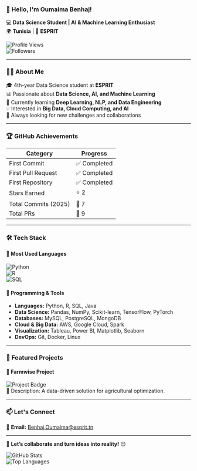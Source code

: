### 👋 Hello, I'm Oumaima Benhaj!  
💻 **Data Science Student | AI & Machine Learning Enthusiast**  
🌍 **Tunisia** | 🏫 **ESPRIT**  

![Profile Views](https://komarev.com/ghpvc/?username=yourusername&label=Profile%20Views&color=blue)  
![Followers](https://img.shields.io/github/followers/yourusername?label=Followers&style=social)  

---

### 👩‍🎓 About Me  
🎓 4th-year Data Science student at **ESPRIT**  
📊 Passionate about **Data Science, AI, and Machine Learning**  
🌱 Currently learning **Deep Learning, NLP, and Data Engineering**  
💡 Interested in **Big Data, Cloud Computing, and AI**  
🚀 Always looking for new challenges and collaborations  

---

### 🏆 GitHub Achievements  
| **Category**       | **Progress**       |
|--------------------|--------------------|
| First Commit       | ✅ Completed       |
| First Pull Request | ✅ Completed       |
| First Repository   | ✅ Completed       |
| Stars Earned       | ⭐ 2               |
| Total Commits (2025)| 📌 7              |
| Total PRs          | 🔄 9               |

---

### 🛠️ Tech Stack  
#### 📌 **Most Used Languages**  
![Python](https://img.shields.io/badge/Python-72.35%25-blue)  
![R](https://img.shields.io/badge/R-12.25%25-green)  
![SQL](https://img.shields.io/badge/SQL-4.93%25-orange)  

#### 🚀 **Programming & Tools**  
- **Languages:** Python, R, SQL, Java  
- **Data Science:** Pandas, NumPy, Scikit-learn, TensorFlow, PyTorch  
- **Databases:** MySQL, PostgreSQL, MongoDB  
- **Cloud & Big Data:** AWS, Google Cloud, Spark  
- **Visualization:** Tableau, Power BI, Matplotlib, Seaborn  
- **DevOps:** Git, Docker, Linux  

---

### 📌 Featured Projects  
#### 🔹 Farmwise Project  
![Project Badge](https://img.shields.io/badge/Project-Farmwise-brightgreen)  
📝 Description: A data-driven solution for agricultural optimization.  


---

### 📫 Let's Connect  
📧 **Email:** [Benhaj.Oumaima@esprit.tn](mailto:Benhaj.Oumaima@esprit.tn)  


---

🚀 **Let’s collaborate and turn ideas into reality!** 😊  

![GitHub Stats](https://github-readme-stats.vercel.app/api?username=yourusername&show_icons=true&theme=radical)  
![Top Languages](https://github-readme-stats.vercel.app/api/top-langs/?username=yourusername&layout=compact&theme=radical)  
